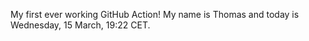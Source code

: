 My first ever working GitHub Action!
My name is Thomas and today is Wednesday, 15 March, 19:22 CET. 
